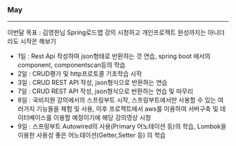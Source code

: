 ### May
---

이번달 목표 : 김영한님 Spring로드맵 강의 시청하고 개인프로젝트 완성까지는 아니더라도 시작은 해보기

- 1일 : Rest Api 작성하여 json형태로 반환하는 것 연습, spring boot 에서의 component, componentscan등의 학습
- 2일 : CRUD평가 및 http프로토콜 기초학습 시작
- 3일 : CRUD REST API 작성, json형식으로 반환하는 연습
- 7일 : CRUD REST API 작성, json형식으로 반환하는 연습 및 마무리
- 8일 : 국비지원 강의에서의 스프링부트 시작, 스프링부트에서만 사용할 수 있는 여러가지 기능들을 체험 및 사용, 이후 프로젝트에서 aws를 이용하여 서버구축 및 데이터베이스를 이용할 예정이기에 해당 강의영상 시청
- 9일 : 스프링부트 Autowired의 사용(Primary 어노테이션 등)의 학습, Lombok을 이용한 사용성 좋은 어노테이션(Getter,Setter 등) 의 학습

